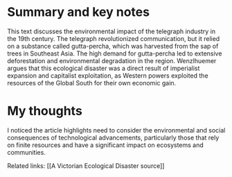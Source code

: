 # Summary and key notes
This text discusses the environmental impact of the telegraph industry in the 19th century. The telegraph revolutionized communication, but it relied on a substance called gutta-percha, which was harvested from the sap of trees in Southeast Asia. The high demand for gutta-percha led to extensive deforestation and environmental degradation in the region. Wenzlhuemer argues that this ecological disaster was a direct result of imperialist expansion and capitalist exploitation, as Western powers exploited the resources of the Global South for their own economic gain.

# My thoughts
I noticed the article highlights need to consider the environmental and social consequences of technological advancements, particularly those that rely on finite resources and have a significant impact on ecosystems and communities.


Related links: [[A Victorian Ecological Disaster source]] 
